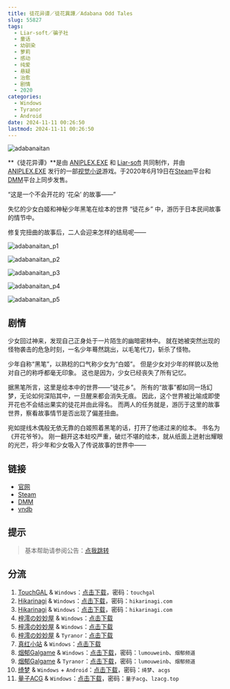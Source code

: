 ```yaml
---
title: 徒花异谭／徒花異譚／Adabana Odd Tales
slug: 55827
tags:
  - Liar-soft／骗子社
  - 童话
  - 幼驯染
  - 萝莉
  - 感动
  - 纯爱
  - 悬疑
  - 治愈
  - 剧情
  - 2020
categories:
  - Windows
  - Tyranor
  - Android
date: 2024-11-11 00:26:50
lastmod: 2024-11-11 00:26:50
---
```


![adabanaitan](https://static.30hb.cn/vndb/img/adabanaitan.webp)

**《徒花异谭》**是由 [ANIPLEX.EXE](https://zh.moegirl.org.cn/ANIPLEX.EXE) 和 [Liar-soft](https://zh.moegirl.org.cn/Liar-soft) 共同制作，并由 [ANIPLEX.EXE](https://zh.moegirl.org.cn/ANIPLEX.EXE) 发行的一部[视觉小说](https://zh.moegirl.org.cn/视觉小说)游戏。于2020年6月19日在[Steam](https://zh.moegirl.org.cn/Steam)平台和[DMM](https://zh.moegirl.org.cn/DMM)平台上同步发售。

<!--more-->

“这是一个不会开花的 ‘花朵’ 的故事——”

失忆的少女白姬和神秘少年黑笔在绘本的世界 “徒花乡” 中，游历于日本民间故事的情节中。

修复完扭曲的故事后，二人会迎来怎样的结局呢——

![adabanaitan_p1](https://static.30hb.cn/vndb/img/adabanaitan_p1.webp)

![adabanaitan_p2](https://static.30hb.cn/vndb/img/adabanaitan_p2.webp)

![adabanaitan_p3](https://static.30hb.cn/vndb/img/adabanaitan_p3.webp)

![adabanaitan_p4](https://static.30hb.cn/vndb/img/adabanaitan_p4.webp)

![adabanaitan_p5](https://static.30hb.cn/vndb/img/adabanaitan_p5.webp)

## 剧情

少女回过神来，发现自己正身处于一片陌生的幽暗密林中。
就在她被突然出现的怪物袭击的危急时刻，一名少年蓦然跳出，以毛笔代刀，斩杀了怪物。

少年自称“黑笔”，以熟稔的口气称少女为“白姬”。
但是少女对少年的样貌以及他对自己的称呼都毫无印象。
这也是因为，少女已经丧失了所有记忆。

据黑笔所言，这里是绘本中的世界——“徒花乡”。
所有的“故事”都如同一场幻梦，无论如何深陷其中，一旦醒来都会消失无痕。
因此，这个世界被比喻成即使开花也不会结出果实的徒花并由此得名。
而两人的任务就是，游历于这里的故事世界，察看故事情节是否出现了偏差扭曲。

宛如提线木偶般无依无靠的白姬照着黑笔的话，打开了他递过来的绘本。
书名为《开花爷爷》。
刚一翻开这本蛀咬严重，破烂不堪的绘本，就从纸面上迸射出耀眼的光芒，将少年和少女吸入了传说故事的世界中——

## 链接

- [官网](https://adabanaitan.com/)
- [Steam](https://store.steampowered.com/app/1094820/)
- [DMM](https://dlsoft.dmm.com/detail/aniplex_0002/)
- [vndb](https://vndb.org/v27457)

## 提示

> 基本帮助请参阅公告：[点我跳转](/)

## 分流

1. [TouchGAL](https://www.touchgal.us/) & `Windows`：[点击下载](https://pan.touchgal.net/s/D7aFx)，密码：`touchgal`
2. [Hikarinagi](https://www.hikarinagi.net/) & `Windows`：[点击下载](https://pan.yurari.moe/s/w2XSz)，密码：`hikarinagi.com`
3. [Hikarinagi](https://www.hikarinagi.net/) & `Windows`：[点击下载](https://pan.yurari.moe/s/XDLAHy)，密码：`hikarinagi.com`
4. [梓澪の妙妙屋](https://zi0.cc/) & `Windows`：[点击下载](https://zi0.cc/d/%60%E3%80%90%E5%90%88%E9%9B%86%E7%B3%BB%E5%88%97%E3%80%91/%E5%8D%97%2BGalGame%E6%B1%89%E5%8C%96%E5%8C%BA%E5%85%A8%E5%8C%BA%E8%B5%84%E6%BA%90%E5%A4%87%E4%BB%BD/1/13/%5BLiar-soft%5D%20Adabana%20Odd%20Tales%20%20%E5%BE%92%E8%8A%B1%E7%95%B0%E8%AD%9A%20%E6%B1%89%E5%8C%96%E7%A1%AC%E7%9B%98%E7%89%88%5B%E5%AE%98%E6%96%B9%E4%B8%AD%E6%96%87%5D.zip?sign=Jpdfbh0eeQXYmF56Ho1yy7vnXt2xQM9NTQG3eA0a8xY=:0)
5. [梓澪の妙妙屋](https://zi0.cc/) & `Windows`：[点击下载](https://zi0.cc/d/%60%E3%80%90%E5%90%88%E9%9B%86%E7%B3%BB%E5%88%97%E3%80%91/%E6%B1%89%E5%8C%96galgame%E4%BC%9A%E7%A4%BE%E5%90%88%E9%9B%86/%E6%B1%89%E5%8C%96%E4%BC%9A%E7%A4%BE%E5%90%88%E9%9B%86%E9%83%A8%E5%88%86%20part12/Liar-soft/%5B200619%5D%5BANIPLEX.EXE%5D%20%E5%BE%92%E8%8A%B1%E7%95%B0%E8%AD%9A.rar?sign=jA_8A2V9kUCgUPzRpJSqGoi2uwT28Us7IWF70YDqU4A=:0)
6. [梓澪の妙妙屋](https://zi0.cc/) & `Tyranor`：[点击下载](https://zi0.cc/d/%60%E3%80%90%E5%BD%92%20%E6%A1%A3%E3%80%91/%E3%80%90Tyranor%E5%90%88%E9%9B%86%E3%80%91/%E5%BE%92%E8%8A%B1%E5%BC%82%E8%B0%AD%E3%80%90%E5%AE%98%E4%B8%AD%E3%80%91.rar?sign=LsXVW6ahWRXnv9FsMHQQ-lt0M7Hs4tv3iljVgrzujWI=:0)
7. [真红小站](https://www.shinnku.com/) & `Windows`：[点击下载](https://www.shinnku.com/api/download/zd/1501-2000/[200619][ANIPLEX.EXE]%20%E5%BE%92%E8%8A%B1%E7%95%B0%E8%AD%9A.rar)
8. [烟郁Galgame](https://yanyugal.top/) & `Windows`：[点击下载](https://yanyugal.top/d/disk1/PC/liar%20soft/%E6%B1%89%E5%8C%96/%E5%BE%92%E8%8A%B1%E5%BC%82%E8%B0%AD.rar)，密码：`lumouweinb`、`烟郁频道`
9. [烟郁Galgame](https://yanyugal.top/) & `Tyranor`：[点击下载](https://yanyugal.top/d/disk1/%E5%B0%8F%E5%B0%8F%E7%9A%84%E5%88%86%E4%BA%AB%EF%BC%88PC%EF%BC%86%E5%AE%89%E5%8D%93%EF%BC%89/%E5%AE%89%E5%8D%93/ty/%E5%BE%92%E8%8A%B1%E7%95%B0%E8%AD%9A.7z)，密码：`lumouweinb`、`烟郁频道`
10. [绮梦](https://acgs.one/) & `Windows` + `Android`：[点击下载](https://game.acgs.one/game/191.html)，密码：`绮梦`、`acgs`
11. [量子ACG](https://lzacg.org/) & `Windows`：[点击下载](https://lzacg.org/4660)，密码：`量子acg`、`lzacg.top`
